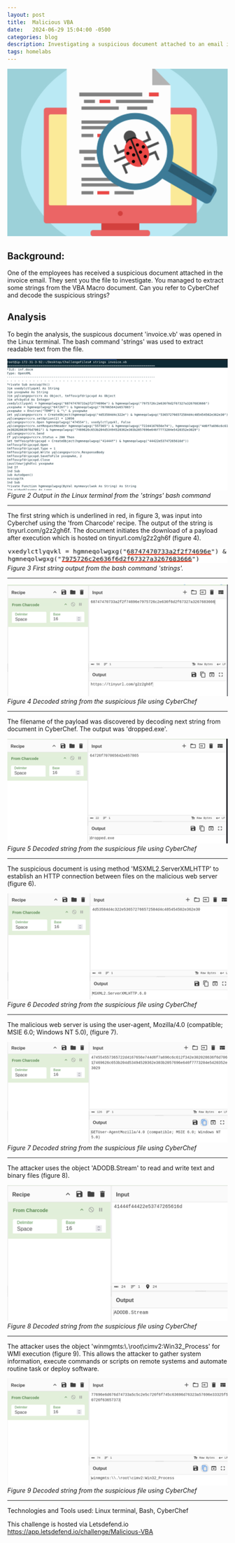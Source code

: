 ```yaml
---
layout: post
title:  Malicious VBA
date:   2024-06-29 15:04:00 -0500
categories: blog 
description: Investigating a suspicious document attached to an email invoice.
tags: homelabs 
---
```



![Alert](/assets/img/ch/1.png)




## Background:
One of the employees has received a suspicious document attached in the invoice email. They sent you the file to investigate. You managed to extract some strings from the VBA Macro document. Can you refer to CyberChef and decode the suspicious strings?


## Analysis
To begin the analysis, the suspicous document 'invoice.vb' was opened in the Linux terminal. The bash command 'strings' was used to extract readable text from the file.

![Alert](/assets/img/ch/2.png)
_Figure 2 Output in the Linux terminal from the 'strings' bash command_  

---

The first string which is underlined in red, in figure 3, was input into Cyberchef using the 'from Charcode' recipe. The output of the string is tinyurl.com/g2z2gh6f. The document initiates the download of a payload after execution which is hosted on tinyurl.com/g2z2gh6f (figure 4).


![Alert](/assets/img/ch/1st.png)
_Figure 3 First string output from the bash command 'strings'._  

---

![Alert](/assets/img/ch/3.png)
_Figure 4 Decoded string from the suspicious file using CyberChef_  

---

The filename of the payload was discovered by decoding next string from document in CyberChef. The output was 'dropped.exe'.

![Alert](/assets/img/ch/5.png)
_Figure 5 Decoded string from the suspicious file using CyberChef_  

---

The suspicious document is using method 'MSXML2.ServerXMLHTTP' to establish an HTTP connection between files on the malicious web server (figure 6).

![Alert](/assets/img/ch/6.png)
_Figure 6 Decoded string from the suspicious file using CyberChef_  

---

The malicious web server is using the user-agent, Mozilla/4.0 (compatible; MSIE 6.0; Windows NT 5.0), (figure 7).

![Alert](/assets/img/ch/7.png)
_Figure 7 Decoded string from the suspicious file using CyberChef_  

---

The attacker uses the object 'ADODB.Stream' to read and write text and binary files (figure 8).

![Alert](/assets/img/ch/8.png)
_Figure 8 Decoded string from the suspicious file using CyberChef_  

---

The attacker uses the object 'winmgmts:\\.\root\cimv2:Win32_Process' for WMI execution (figure 9). This allows the attacker to gather system information, execute commands or scripts on remote systems and automate routine task or deploy software.


![Alert](/assets/img/ch/9.png)
_Figure 9 Decoded string from the suspicious file using CyberChef_  

---


Technologies and Tools used:
Linux terminal, Bash, CyberChef

This challenge is hosted via Letsdefend.io 
https://app.letsdefend.io/challenge/Malicious-VBA